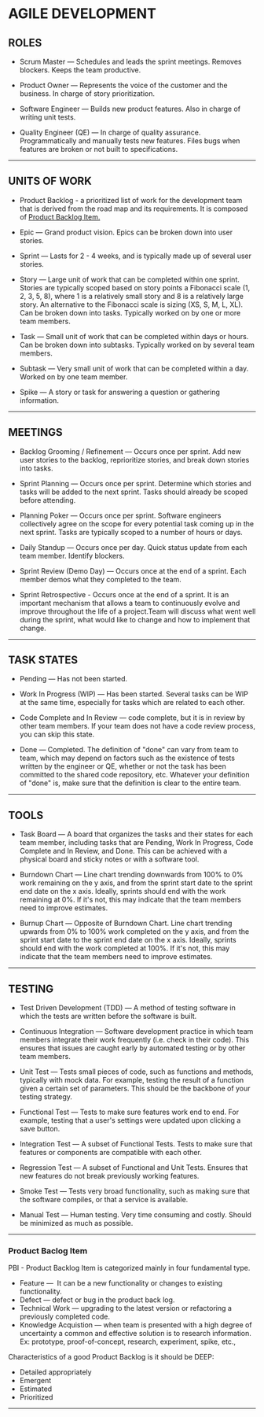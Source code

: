 # AGILE DEVELOPMENT

## ROLES

* Scrum Master — Schedules and leads the sprint meetings.
Removes blockers. Keeps the team productive.

* Product Owner — Represents the voice of the customer
and the business. In charge of story prioritization.

* Software Engineer — Builds new product features. Also
in charge of writing unit tests.

* Quality Engineer (QE) — In charge of quality assurance.
Programmatically and manually tests new features. Files
bugs when features are broken or not built to
specifications.

- - -

## UNITS OF WORK

* Product Backlog - a prioritized list of work for the development
team that is derived from the road map and its requirements.
It is composed of [Product Backlog Item.](#Product-Baclog-Item)

* Epic — Grand product vision. Epics can be broken down
into user stories.

* Sprint — Lasts for 2 - 4 weeks, and is typically made up
of several user stories.

* Story — Large unit of work that can be completed within
one sprint. Stories are typically scoped based on story points a
Fibonacci scale (1, 2, 3, 5, 8), where 1 is a relatively small
story and 8 is a relatively large story. An alternative to the
Fibonacci scale is sizing (XS, S, M, L, XL). Can
be broken down into tasks. Typically worked on by one or
more team members.

* Task — Small unit of work that can be completed within
days or hours. Can be broken down into subtasks.
Typically worked on by several team members.

* Subtask — Very small unit of work that can be
completed within a day. Worked on by one team member.

* Spike — A story or task for answering a question or
gathering information.

- - -

## MEETINGS

* Backlog Grooming / Refinement — Occurs once per sprint. Add new
user stories to the backlog, reprioritize stories, and break
down stories into tasks.

* Sprint Planning — Occurs once per sprint. Determine
which stories and tasks will be added to the next sprint.
Tasks should already be scoped before attending.

* Planning Poker — Occurs once per sprint. Software
engineers collectively agree on the scope for every
potential task coming up in the next sprint. Tasks are
typically scoped to a number of hours or days.

* Daily Standup — Occurs once per day. Quick status
update from each team member. Identify blockers.

* Sprint Review (Demo Day) — Occurs once at the end of
a sprint. Each member demos what they completed to
the team.

* Sprint Retrospective - Occurs once at the end of a sprint.
It is an important mechanism that allows a team to continuously
evolve and improve throughout the life of a project.Team will discuss
what went well during the sprint, what would like to change and
how to implement that change.

- - -

## TASK STATES

* Pending — Has not been started.

* Work In Progress (WIP) — Has been started. Several
tasks can be WIP at the same time, especially for tasks
which are related to each other.

* Code Complete and In Review — code complete, but it
is in review by other team members. If your team does
not have a code review process, you can skip this state.

* Done — Completed. The definition of "done" can vary
from team to team, which may depend on factors such
as the existence of tests written by the engineer or QE,
whether or not the task has been committed to the
shared code repository, etc. Whatever your definition of
"done" is, make sure that the definition is clear to the
entire team.

- - -

## TOOLS

* Task Board — A board that organizes the tasks and their
states for each team member, including tasks that are
Pending, Work In Progress, Code Complete and In
Review, and Done. This can be achieved with a physical
board and sticky notes or with a software tool.

* Burndown Chart — Line chart trending downwards from
100% to 0% work remaining on the y axis, and from the
sprint start date to the sprint end date on the x axis.
Ideally, sprints should end with the work remaining at
0%. If it's not, this may indicate that the team members
need to improve estimates.

* Burnup Chart — Opposite of Burndown Chart. Line
chart trending upwards from 0% to 100% work
completed on the y axis, and from the sprint start date to
the sprint end date on the x axis. Ideally, sprints should
end with the work completed at 100%. If it's not, this
may indicate that the team members need to improve
estimates.

- - -

## TESTING

* Test Driven Development (TDD) — A method of testing
software in which the tests are written before the
software is built.

* Continuous Integration — Software development
practice in which team members integrate their work
frequently (i.e. check in their code). This ensures that
issues are caught early by automated testing or by other
team members.

* Unit Test — Tests small pieces of code, such as
functions and methods, typically with mock data. For
example, testing the result of a function given a certain
set of parameters. This should be the backbone of your
testing strategy.

* Functional Test — Tests to make sure features work end
to end. For example, testing that a user's settings were
updated upon clicking a save button.

* Integration Test — A subset of Functional Tests. Tests to
make sure that features or components are compatible
with each other.

* Regression Test — A subset of Functional and Unit
Tests. Ensures that new features do not break previously
working features.

* Smoke Test — Tests very broad functionality, such as
making sure that the software compiles, or that a service
is available.

* Manual Test — Human testing. Very time consuming and
costly. Should be minimized as much as possible.

- - -


### Product Baclog Item

PBI - Product Backlog Item is categorized mainly in four fundamental type.

* Feature —  It can be a new functionality or changes to existing functionality.
* Defect — defect or bug in the product back log.
* Technical Work — upgrading to the latest version or refactoring a previously completed code.
* Knowledge Acquistion  — when team is presented with a high degree of uncertainty a common and effective solution is to research information. Ex: prototype, proof-of-concept, research, experiment, spike, etc.,

Characteristics of a good Product Backlog is it should be DEEP:  

- Detailed appropriately  
- Emergent   
- Estimated  
- Prioritized
- - -
